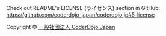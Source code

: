 Check out README's LICENSE (ライセンス) section in GitHub:
https://github.com/coderdojo-japan/coderdojo.jp#5-license

Copyright &copy; [一般社団法人 CoderDojo Japan](https://coderdojo.jp/about-coderdojo-japan)
